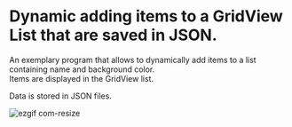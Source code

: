 # Dynamic adding items to a GridView List that are saved in JSON.
An exemplary program that allows to dynamically add items to a list <br>
containing name and background color. <br>
Items are displayed in the GridView list. <br>

Data is stored in JSON files.

![ezgif com-resize](https://user-images.githubusercontent.com/19656151/31908887-a0f1e940-b838-11e7-9227-ad7e909a9a0c.gif)
